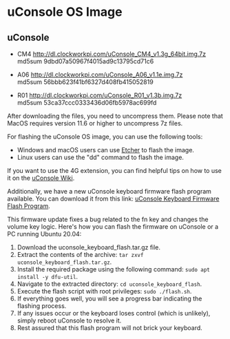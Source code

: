 # uConsole OS Image

## uConsole

* CM4 http://dl.clockworkpi.com/uConsole_CM4_v1.3g_64bit.img.7z   
  md5sum 9dbd07a50967f4015ad9c13795cd71c6
  
* A06 http://dl.clockworkpi.com/uConsole_A06_v1.1e.img.7z  
  md5sum 56bbb623f41bf6327d408fb415052819 
  
* R01 http://dl.clockworkpi.com/uConsole_R01_v1.3b.img.7z  
  md5sum 53ca37ccc0333436d06fb5978ac699fd  


After downloading the files, you need to uncompress them. Please note that MacOS requires version 11.6 or higher to uncompress 7z files.

For flashing the uConsole OS image, you can use the following tools:

* Windows and macOS users can use [Etcher](https://etcher.balena.io/) to flash the image.
* Linux users can use the "dd" command to flash the image.

If you want to use the 4G extension, you can find helpful tips on how to use it on the [uConsole Wiki](https://github.com/clockworkpi/uConsole/wiki/How-to-use-the-4G-extension).

Additionally, we have a new uConsole keyboard firmware flash program available. You can download it from this link: [uConsole Keyboard Firmware Flash Program](https://github.com/clockworkpi/uConsole/raw/master/Bin/uconsole_keyboard_flash.tar.gz).

This firmware update fixes a bug related to the fn key and changes the volume key logic. Here's how you can flash the firmware on uConsole or a PC running Ubuntu 20.04:

1. Download the uconsole_keyboard_flash.tar.gz file.
2. Extract the contents of the archive: `tar zxvf uconsole_keyboard_flash.tar.gz`.
3. Install the required package using the following command: `sudo apt install -y dfu-util`.
4. Navigate to the extracted directory: `cd uconsole_keyboard_flash`.
5. Execute the flash script with root privileges: `sudo ./flash.sh`.
6. If everything goes well, you will see a progress bar indicating the flashing process.
7. If any issues occur or the keyboard loses control (which is unlikely), simply reboot uConsole to resolve it.
8. Rest assured that this flash program will not brick your keyboard.

